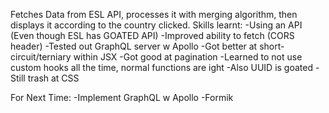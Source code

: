 Fetches Data from ESL API, processes it with merging algorithm, then displays it according to the country clicked. 
Skills learnt:
-Using an API (Even though ESL has GOATED API)
-Improved ability to fetch (CORS header)
-Tested out GraphQL server w Apollo
-Got better at short-circuit/terniary within JSX
-Got good at pagination
-Learned to not use custom hooks all the time, normal functions are ight
-Also UUID is goated
-Still trash at CSS

For Next Time:
-Implement GraphQL w Apollo
-Formik
